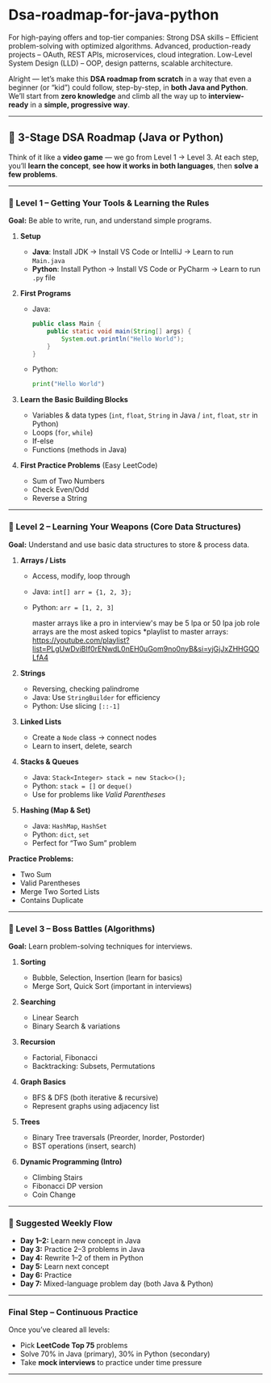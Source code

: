 # Dsa-roadmap-for-java-python
For high-paying offers and top-tier companies:  Strong DSA skills – Efficient problem-solving with optimized algorithms.  Advanced, production-ready projects – OAuth, REST APIs, microservices, cloud integration.  Low-Level System Design (LLD) – OOP, design patterns, scalable architecture.

   Alright — let’s make this **DSA roadmap from scratch** in a way that even a beginner (or “kid”) could follow, step-by-step, in **both Java and Python**.
We’ll start from **zero knowledge** and climb all the way up to **interview-ready** in a **simple, progressive way**.

---

## **🎯 3-Stage DSA Roadmap (Java or Python)**

Think of it like a **video game** — we go from Level 1 → Level 3.
At each step, you’ll **learn the concept**, **see how it works in both languages**, then **solve a few problems**.

---

### **📍 Level 1 – Getting Your Tools & Learning the Rules**

**Goal:** Be able to write, run, and understand simple programs.

1. **Setup**

   * **Java**: Install JDK → Install VS Code or IntelliJ → Learn to run `Main.java`
   * **Python**: Install Python → Install VS Code or PyCharm → Learn to run `.py` file

2. **First Programs**

   * Java:

     ```java
     public class Main {
         public static void main(String[] args) {
             System.out.println("Hello World");
         }
     }
     ```
   * Python:

     ```python
     print("Hello World")
     ```

3. **Learn the Basic Building Blocks**

   * Variables & data types (`int`, `float`, `String` in Java / `int`, `float`, `str` in Python)
   * Loops (`for`, `while`)
   * If-else
   * Functions (methods in Java)

4. **First Practice Problems** (Easy LeetCode)

   * Sum of Two Numbers
   * Check Even/Odd
   * Reverse a String

---

### **📍 Level 2 – Learning Your Weapons (Core Data Structures)**

**Goal:** Understand and use basic data structures to store & process data.

1. **Arrays / Lists**

   * Access, modify, loop through
   * Java: `int[] arr = {1, 2, 3};`
   * Python: `arr = [1, 2, 3]`
  
     master arrays like a pro in interview's may be 5 lpa or 50 lpa  job role arrays are the most asked topics
     *playlist to master arrays: https://youtube.com/playlist?list=PLgUwDviBIf0rENwdL0nEH0uGom9no0nyB&si=yjGjJxZHHGQOLfA4

2. **Strings**

   * Reversing, checking palindrome
   * Java: Use `StringBuilder` for efficiency
   * Python: Use slicing `[::-1]`

3. **Linked Lists**

   * Create a `Node` class → connect nodes
   * Learn to insert, delete, search

4. **Stacks & Queues**

   * Java: `Stack<Integer> stack = new Stack<>();`
   * Python: `stack = []` or `deque()`
   * Use for problems like *Valid Parentheses*

5. **Hashing (Map & Set)**

   * Java: `HashMap`, `HashSet`
   * Python: `dict`, `set`
   * Perfect for “Two Sum” problem

**Practice Problems:**

* Two Sum
* Valid Parentheses
* Merge Two Sorted Lists
* Contains Duplicate

---

### **📍 Level 3 – Boss Battles (Algorithms)**

**Goal:** Learn problem-solving techniques for interviews.

1. **Sorting**

   * Bubble, Selection, Insertion (learn for basics)
   * Merge Sort, Quick Sort (important in interviews)

2. **Searching**

   * Linear Search
   * Binary Search & variations

3. **Recursion**

   * Factorial, Fibonacci
   * Backtracking: Subsets, Permutations

4. **Graph Basics**

   * BFS & DFS (both iterative & recursive)
   * Represent graphs using adjacency list

5. **Trees**

   * Binary Tree traversals (Preorder, Inorder, Postorder)
   * BST operations (insert, search)

6. **Dynamic Programming (Intro)**

   * Climbing Stairs
   * Fibonacci DP version
   * Coin Change

---

### **📅 Suggested Weekly Flow**

* **Day 1–2:** Learn new concept in Java
* **Day 3:** Practice 2–3 problems in Java
* **Day 4:** Rewrite 1–2 of them in Python
* **Day 5:** Learn next concept
* **Day 6:** Practice
* **Day 7:** Mixed-language problem day (both Java & Python)

---

### **Final Step – Continuous Practice**

Once you’ve cleared all levels:

* Pick **LeetCode Top 75** problems
* Solve 70% in Java (primary), 30% in Python (secondary)
* Take **mock interviews** to practice under time pressure

---
